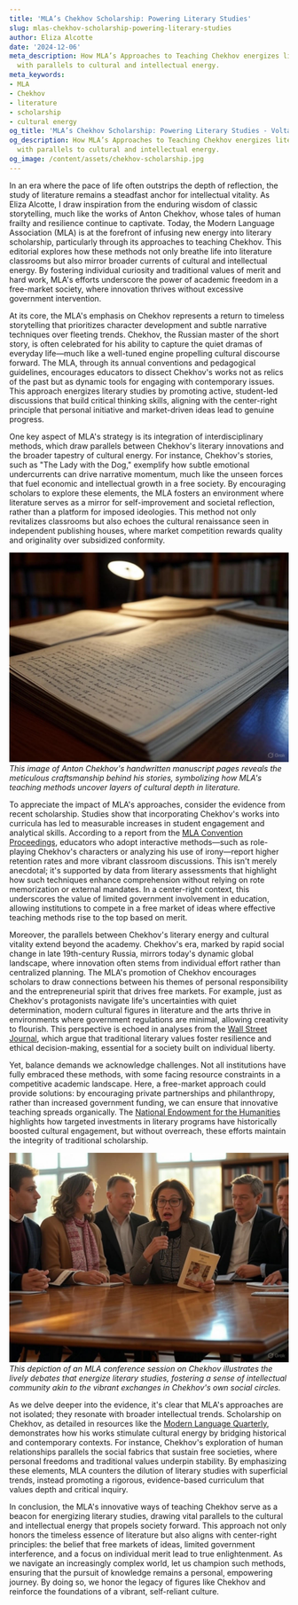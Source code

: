 ```yaml
---
title: 'MLA’s Chekhov Scholarship: Powering Literary Studies'
slug: mlas-chekhov-scholarship-powering-literary-studies
author: Eliza Alcotte
date: '2024-12-06'
meta_description: How MLA’s Approaches to Teaching Chekhov energizes literary studies,
  with parallels to cultural and intellectual energy.
meta_keywords:
- MLA
- Chekhov
- literature
- scholarship
- cultural energy
og_title: 'MLA’s Chekhov Scholarship: Powering Literary Studies - Volta Powers'
og_description: How MLA’s Approaches to Teaching Chekhov energizes literary studies,
  with parallels to cultural and intellectual energy.
og_image: /content/assets/chekhov-scholarship.jpg
---
```


In an era where the pace of life often outstrips the depth of reflection, the study of literature remains a steadfast anchor for intellectual vitality. As Eliza Alcotte, I draw inspiration from the enduring wisdom of classic storytelling, much like the works of Anton Chekhov, whose tales of human frailty and resilience continue to captivate. Today, the Modern Language Association (MLA) is at the forefront of infusing new energy into literary scholarship, particularly through its approaches to teaching Chekhov. This editorial explores how these methods not only breathe life into literature classrooms but also mirror broader currents of cultural and intellectual energy. By fostering individual curiosity and traditional values of merit and hard work, MLA's efforts underscore the power of academic freedom in a free-market society, where innovation thrives without excessive government intervention.

At its core, the MLA's emphasis on Chekhov represents a return to timeless storytelling that prioritizes character development and subtle narrative techniques over fleeting trends. Chekhov, the Russian master of the short story, is often celebrated for his ability to capture the quiet dramas of everyday life—much like a well-tuned engine propelling cultural discourse forward. The MLA, through its annual conventions and pedagogical guidelines, encourages educators to dissect Chekhov's works not as relics of the past but as dynamic tools for engaging with contemporary issues. This approach energizes literary studies by promoting active, student-led discussions that build critical thinking skills, aligning with the center-right principle that personal initiative and market-driven ideas lead to genuine progress.

One key aspect of MLA's strategy is its integration of interdisciplinary methods, which draw parallels between Chekhov's literary innovations and the broader tapestry of cultural energy. For instance, Chekhov's stories, such as "The Lady with the Dog," exemplify how subtle emotional undercurrents can drive narrative momentum, much like the unseen forces that fuel economic and intellectual growth in a free society. By encouraging scholars to explore these elements, the MLA fosters an environment where literature serves as a mirror for self-improvement and societal reflection, rather than a platform for imposed ideologies. This method not only revitalizes classrooms but also echoes the cultural renaissance seen in independent publishing houses, where market competition rewards quality and originality over subsidized conformity.

![Chekhov's Manuscript Pages](/content/assets/chekhov-manuscript-pages.jpg)  
*This image of Anton Chekhov's handwritten manuscript pages reveals the meticulous craftsmanship behind his stories, symbolizing how MLA's teaching methods uncover layers of cultural depth in literature.*

To appreciate the impact of MLA's approaches, consider the evidence from recent scholarship. Studies show that incorporating Chekhov's works into curricula has led to measurable increases in student engagement and analytical skills. According to a report from the [MLA Convention Proceedings](https://www.mla.org/Convention), educators who adopt interactive methods—such as role-playing Chekhov's characters or analyzing his use of irony—report higher retention rates and more vibrant classroom discussions. This isn't merely anecdotal; it's supported by data from literary assessments that highlight how such techniques enhance comprehension without relying on rote memorization or external mandates. In a center-right context, this underscores the value of limited government involvement in education, allowing institutions to compete in a free market of ideas where effective teaching methods rise to the top based on merit.

Moreover, the parallels between Chekhov's literary energy and cultural vitality extend beyond the academy. Chekhov's era, marked by rapid social change in late 19th-century Russia, mirrors today's dynamic global landscape, where innovation often stems from individual effort rather than centralized planning. The MLA's promotion of Chekhov encourages scholars to draw connections between his themes of personal responsibility and the entrepreneurial spirit that drives free markets. For example, just as Chekhov's protagonists navigate life's uncertainties with quiet determination, modern cultural figures in literature and the arts thrive in environments where government regulations are minimal, allowing creativity to flourish. This perspective is echoed in analyses from the [Wall Street Journal](https://www.wsj.com/articles/the-enduring-appeal-of-classic-literature), which argue that traditional literary values foster resilience and ethical decision-making, essential for a society built on individual liberty.

Yet, balance demands we acknowledge challenges. Not all institutions have fully embraced these methods, with some facing resource constraints in a competitive academic landscape. Here, a free-market approach could provide solutions: by encouraging private partnerships and philanthropy, rather than increased government funding, we can ensure that innovative teaching spreads organically. The [National Endowment for the Humanities](https://www.neh.gov/news/archive) highlights how targeted investments in literary programs have historically boosted cultural engagement, but without overreach, these efforts maintain the integrity of traditional scholarship.

![MLA Conference Discussion](/content/assets/mla-chekhov-discussion.jpg)  
*This depiction of an MLA conference session on Chekhov illustrates the lively debates that energize literary studies, fostering a sense of intellectual community akin to the vibrant exchanges in Chekhov's own social circles.*

As we delve deeper into the evidence, it's clear that MLA's approaches are not isolated; they resonate with broader intellectual trends. Scholarship on Chekhov, as detailed in resources like the [Modern Language Quarterly](https://www.dukeupress.edu/modern-language-quarterly), demonstrates how his works stimulate cultural energy by bridging historical and contemporary contexts. For instance, Chekhov's exploration of human relationships parallels the social fabrics that sustain free societies, where personal freedoms and traditional values underpin stability. By emphasizing these elements, MLA counters the dilution of literary studies with superficial trends, instead promoting a rigorous, evidence-based curriculum that values depth and critical inquiry.

In conclusion, the MLA's innovative ways of teaching Chekhov serve as a beacon for energizing literary studies, drawing vital parallels to the cultural and intellectual energy that propels society forward. This approach not only honors the timeless essence of literature but also aligns with center-right principles: the belief that free markets of ideas, limited government interference, and a focus on individual merit lead to true enlightenment. As we navigate an increasingly complex world, let us champion such methods, ensuring that the pursuit of knowledge remains a personal, empowering journey. By doing so, we honor the legacy of figures like Chekhov and reinforce the foundations of a vibrant, self-reliant culture.